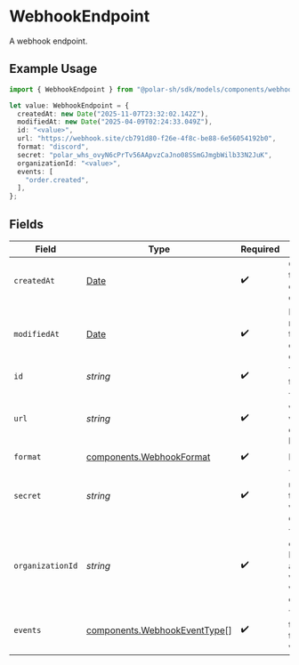 # WebhookEndpoint

A webhook endpoint.

## Example Usage

```typescript
import { WebhookEndpoint } from "@polar-sh/sdk/models/components/webhookendpoint.js";

let value: WebhookEndpoint = {
  createdAt: new Date("2025-11-07T23:32:02.142Z"),
  modifiedAt: new Date("2025-04-09T02:24:33.049Z"),
  id: "<value>",
  url: "https://webhook.site/cb791d80-f26e-4f8c-be88-6e56054192b0",
  format: "discord",
  secret: "polar_whs_ovyN6cPrTv56AApvzCaJno08SSmGJmgbWilb33N2JuK",
  organizationId: "<value>",
  events: [
    "order.created",
  ],
};
```

## Fields

| Field                                                                                         | Type                                                                                          | Required                                                                                      | Description                                                                                   | Example                                                                                       |
| --------------------------------------------------------------------------------------------- | --------------------------------------------------------------------------------------------- | --------------------------------------------------------------------------------------------- | --------------------------------------------------------------------------------------------- | --------------------------------------------------------------------------------------------- |
| `createdAt`                                                                                   | [Date](https://developer.mozilla.org/en-US/docs/Web/JavaScript/Reference/Global_Objects/Date) | :heavy_check_mark:                                                                            | Creation timestamp of the object.                                                             |                                                                                               |
| `modifiedAt`                                                                                  | [Date](https://developer.mozilla.org/en-US/docs/Web/JavaScript/Reference/Global_Objects/Date) | :heavy_check_mark:                                                                            | Last modification timestamp of the object.                                                    |                                                                                               |
| `id`                                                                                          | *string*                                                                                      | :heavy_check_mark:                                                                            | The ID of the object.                                                                         |                                                                                               |
| `url`                                                                                         | *string*                                                                                      | :heavy_check_mark:                                                                            | The URL where the webhook events will be sent.                                                | https://webhook.site/cb791d80-f26e-4f8c-be88-6e56054192b0                                     |
| `format`                                                                                      | [components.WebhookFormat](../../models/components/webhookformat.md)                          | :heavy_check_mark:                                                                            | N/A                                                                                           |                                                                                               |
| `secret`                                                                                      | *string*                                                                                      | :heavy_check_mark:                                                                            | The secret used to sign the webhook events.                                                   | polar_whs_ovyN6cPrTv56AApvzCaJno08SSmGJmgbWilb33N2JuK                                         |
| `organizationId`                                                                              | *string*                                                                                      | :heavy_check_mark:                                                                            | The organization ID associated with the webhook endpoint.                                     |                                                                                               |
| `events`                                                                                      | [components.WebhookEventType](../../models/components/webhookeventtype.md)[]                  | :heavy_check_mark:                                                                            | The events that will trigger the webhook.                                                     |                                                                                               |